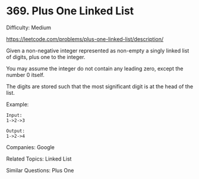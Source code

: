 # 369. Plus One Linked List

Difficulty: Medium

https://leetcode.com/problems/plus-one-linked-list/description/

Given a non-negative integer represented as non-empty a singly linked list of digits, plus one to the integer.

You may assume the integer do not contain any leading zero, except the number 0 itself.

The digits are stored such that the most significant digit is at the head of the list.

Example:
```
Input:
1->2->3

Output:
1->2->4
```

Companies: Google

Related Topics: Linked List

Similar Questions: Plus One
